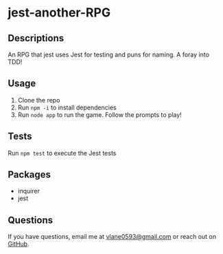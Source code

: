 # jest-another-RPG

## Descriptions
An RPG that jest uses Jest for testing and puns for naming. A foray into TDD!

## Usage
1. Clone the repo
2. Run `npm -i` to install dependencies
3. Run `node app` to run the game. Follow the prompts to play!

## Tests
Run `npm test` to execute the Jest tests

## Packages
- inquirer
- jest

## Questions
If you have questions, email me at [vlane0593@gmail.com](mailto:vlane0593@gmail.com) or reach out on [GitHub](https://www.github.com/vanessalane).
